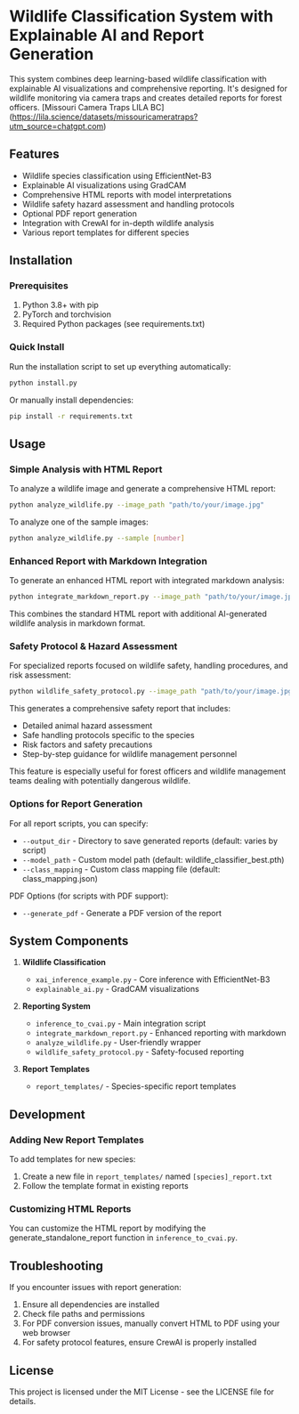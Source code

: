 # Wildlife Classification System with Explainable AI and Report Generation

This system combines deep learning-based wildlife classification with explainable AI visualizations and comprehensive reporting. It's designed for wildlife monitoring via camera traps and creates detailed reports for forest officers. [Missouri Camera Traps LILA BC] (https://lila.science/datasets/missouricameratraps?utm_source=chatgpt.com)



## Features

- Wildlife species classification using EfficientNet-B3
- Explainable AI visualizations using GradCAM
- Comprehensive HTML reports with model interpretations
- Wildlife safety hazard assessment and handling protocols
- Optional PDF report generation
- Integration with CrewAI for in-depth wildlife analysis
- Various report templates for different species

## Installation

### Prerequisites

1. Python 3.8+ with pip
2. PyTorch and torchvision
3. Required Python packages (see requirements.txt)

### Quick Install

Run the installation script to set up everything automatically:

```bash
python install.py
```

Or manually install dependencies:

```bash
pip install -r requirements.txt
```

## Usage

### Simple Analysis with HTML Report

To analyze a wildlife image and generate a comprehensive HTML report:

```bash
python analyze_wildlife.py --image_path "path/to/your/image.jpg"
```

To analyze one of the sample images:

```bash
python analyze_wildlife.py --sample [number]
```

### Enhanced Report with Markdown Integration

To generate an enhanced HTML report with integrated markdown analysis:

```bash
python integrate_markdown_report.py --image_path "path/to/your/image.jpg"
```

This combines the standard HTML report with additional AI-generated wildlife analysis in markdown format.

### Safety Protocol & Hazard Assessment

For specialized reports focused on wildlife safety, handling procedures, and risk assessment:

```bash
python wildlife_safety_protocol.py --image_path "path/to/your/image.jpg"
```

This generates a comprehensive safety report that includes:

- Detailed animal hazard assessment
- Safe handling protocols specific to the species
- Risk factors and safety precautions
- Step-by-step guidance for wildlife management personnel

This feature is especially useful for forest officers and wildlife management teams dealing with potentially dangerous wildlife.

### Options for Report Generation

For all report scripts, you can specify:

- `--output_dir` - Directory to save generated reports (default: varies by script)
- `--model_path` - Custom model path (default: wildlife_classifier_best.pth)
- `--class_mapping` - Custom class mapping file (default: class_mapping.json)

PDF Options (for scripts with PDF support):
- `--generate_pdf` - Generate a PDF version of the report

## System Components

1. **Wildlife Classification**
   - `xai_inference_example.py` - Core inference with EfficientNet-B3
   - `explainable_ai.py` - GradCAM visualizations

2. **Reporting System**
   - `inference_to_cvai.py` - Main integration script
   - `integrate_markdown_report.py` - Enhanced reporting with markdown
   - `analyze_wildlife.py` - User-friendly wrapper
   - `wildlife_safety_protocol.py` - Safety-focused reporting

3. **Report Templates**
   - `report_templates/` - Species-specific report templates

## Development

### Adding New Report Templates

To add templates for new species:

1. Create a new file in `report_templates/` named `[species]_report.txt`
2. Follow the template format in existing reports

### Customizing HTML Reports

You can customize the HTML report by modifying the generate_standalone_report function in `inference_to_cvai.py`.

## Troubleshooting

If you encounter issues with report generation:

1. Ensure all dependencies are installed
2. Check file paths and permissions
3. For PDF conversion issues, manually convert HTML to PDF using your web browser
4. For safety protocol features, ensure CrewAI is properly installed

## License

This project is licensed under the MIT License - see the LICENSE file for details. 

